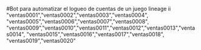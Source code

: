 #Bot para automatizar el logueo de cuentas de un juego lineage ii
"ventas0001","ventas0002","ventas0003","ventas0004",
           "ventas0005","ventas0006","ventas0007","ventas0008",
           "ventas0009","ventas0010","ventas0011","ventas0012","ventas0013","ventas0014",
           "ventas0015","ventas0016","ventas0017","ventas0018",
           "ventas0019","ventas0020"